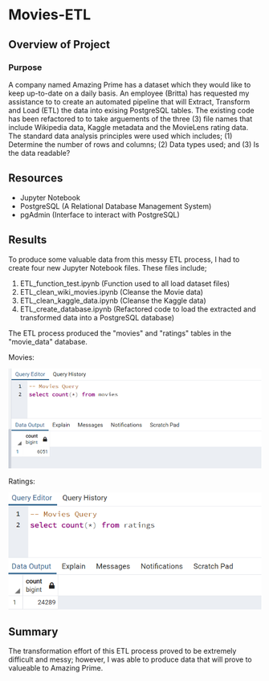 # Movies-ETL

## Overview of Project

### Purpose
A company named Amazing Prime has a dataset which they would like to keep up-to-date on a daily basis.  An employee (Britta) has requested my assistance to to create an automated pipeline that will Extract, Transform and Load (ETL) the data into exising PostgreSQL tables.  The existing code has been refactored to to take arguements of the three (3) file names that include Wikipedia data, Kaggle metadata and the MovieLens rating data.  The standard data analysis principles were used which includes; (1) Determine the number of rows and columns; (2) Data types used; and (3) Is the data readable?


## Resources

- Jupyter Notebook
- PostgreSQL (A Relational Database Management System)
- pgAdmin (Interface to interact with PostgreSQL)
  
 ## Results
 
 To produce some valuable data from this messy ETL process, I had to create four new Jupyter Notebook files.  These files include;
 1. ETL_function_test.ipynb (Function used to all load dataset files)
 2. ETL_clean_wiki_movies.ipynb (Cleanse the Movie data)
 3. ETL_clean_kaggle_data.ipynb (Cleanse the Kaggle data)
 4. ETL_create_database.ipynb (Refactored code to load the extracted and transformed data into a PostgreSQL database)
 
 The ETL process produced the "movies" and "ratings" tables in the "movie_data" database.
 
Movies: 

![Total Number of Movies Imported](https://github.com/SheaButta/Movies-ETL/blob/main/Resources/movies_query.png)

Ratings: 

![Total Number of Ratings Imported](https://github.com/SheaButta/Movies-ETL/blob/main/Resources/ratings_query.png)

 
 ## Summary
 
 The transformation effort of this ETL process proved to be extremely difficult and messy; however, I was able to produce data that will prove to valueable to Amazing Prime.
 
 
 
 
 
